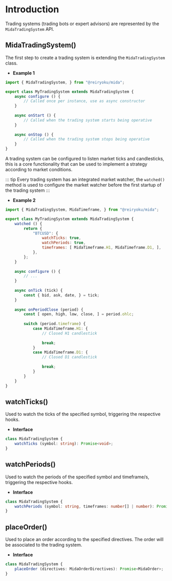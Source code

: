 # Introduction
Trading systems (trading bots or expert advisors) are represented by the `MidaTradingSystem` API.

## MidaTradingSystem()
The first step to create a trading system is extending the `MidaTradingSystem` class.

- **Example 1**
```javascript
import { MidaTradingSystem, } from "@reiryoku/mida";

export class MyTradingSystem extends MidaTradingSystem {
    async configure () {
        // Called once per instance, use as async constructor
    }
    
    async onStart () {
        // Called when the trading system starts being operative
    }
    
    async onStop () {
        // Called when the trading system stops being operative
    }
}
```

A trading system can be configured to listen market ticks and candlesticks, this is a core functionality that can be
used to implement a strategy according to market conditions.

::: tip
Every trading system has an integrated market watcher, the `watched()` method
is used to configure the market watcher before the first startup of the trading system
:::

- **Example 2**
```javascript
import { MidaTradingSystem, MidaTimeframe, } from "@reiryoku/mida";

export class MyTradingSystem extends MidaTradingSystem {
    watched () {
        return {
            "BTCUSD": {
                watchTicks: true,
                watchPeriods: true,
                timeframes: [ MidaTimeframe.H1, MidaTimeframe.D1, ],
            },
        };
    }
    
    async configure () {
        // ...
    }
    
    async onTick (tick) {
        const { bid, ask, date, } = tick;
    }
    
    async onPeriodClose (period) {
        const [ open, high, low, close, ] = period.ohlc;
        
        switch (period.timeframe) {
            case MidaTimeframe.H1: {
                // Closed H1 candlestick
                
                break;
            }
            case MidaTimeframe.D1: {
                // Closed D1 candlestick
                
                break;
            }
        }
    }
}
```

## watchTicks()
Used to watch the ticks of the specified symbol, triggering the respective hooks.

- **Interface**
```typescript
class MidaTradingSystem {
    watchTicks (symbol: string): Promise<void>;
}
```

## watchPeriods()
Used to watch the periods of the specified symbol and timeframe/s, triggering the respective hooks.

- **Interface**
```typescript
class MidaTradingSystem {
    watchPeriods (symbol: string, timeframes: number[] | number): Promise<void>;
}
```

## placeOrder()
Used to place an order according to the specified directives. The
order will be associated to the trading system.

- **Interface**
```typescript
class MidaTradingSystem {
    placeOrder (directives: MidaOrderDirectives): Promise<MidaOrder>;
}
```
